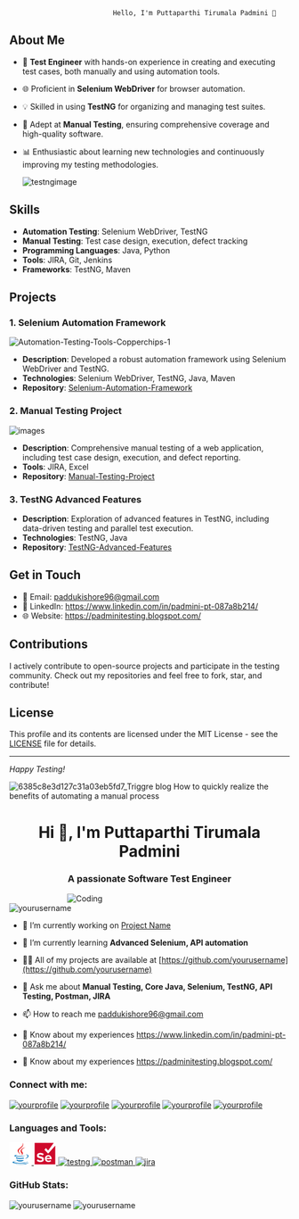 
                              Hello, I'm Puttaparthi Tirumala Padmini 👋


## About Me
    
- 🌟 **Test Engineer** with hands-on experience in creating and executing test cases, both manually and using automation tools.
- 🌐 Proficient in **Selenium WebDriver** for browser automation.
- 💡 Skilled in using **TestNG** for organizing and managing test suites.
- 🧪 Adept at **Manual Testing**, ensuring comprehensive coverage and high-quality software.
- 📊 Enthusiastic about learning new technologies and continuously improving my testing methodologies.

  ![testngimage](https://github.com/pt1996/padmini9698/assets/32099495/b5e80483-8493-4e55-843b-1426f768fc61)

## Skills

- **Automation Testing**: Selenium WebDriver, TestNG
- **Manual Testing**: Test case design, execution, defect tracking
- **Programming Languages**: Java, Python
- **Tools**: JIRA, Git, Jenkins
- **Frameworks**: TestNG, Maven

## Projects

### 1. Selenium Automation Framework

![Automation-Testing-Tools-Copperchips-1](https://github.com/pt1996/Puttaparthi-Tirumala-Padmini/assets/32099495/1913cf52-a340-4314-87ce-4a6c70ea03ae)



- **Description**: Developed a robust automation framework using Selenium WebDriver and TestNG.
- **Technologies**: Selenium WebDriver, TestNG, Java, Maven
- **Repository**: [Selenium-Automation-Framework](https://github.com/yourusername/selenium-automation-framework)

### 2. Manual Testing Project


![images](https://github.com/pt1996/Puttaparthi-Tirumala-Padmini/assets/32099495/122c6065-8580-47bf-bce6-56b343c23d05)


- **Description**: Comprehensive manual testing of a web application, including test case design, execution, and defect reporting.
- **Tools**: JIRA, Excel
- **Repository**: [Manual-Testing-Project](https://github.com/yourusername/manual-testing-project)

### 3. TestNG Advanced Features



- **Description**: Exploration of advanced features in TestNG, including data-driven testing and parallel test execution.
- **Technologies**: TestNG, Java
- **Repository**: [TestNG-Advanced-Features](https://github.com/yourusername/testng-advanced-features)

## Get in Touch

- 📧 Email: paddukishore96@gmail.com
- 💼 LinkedIn: https://www.linkedin.com/in/padmini-pt-087a8b214/
- 🌐 Website: https://padminitesting.blogspot.com/

## Contributions

I actively contribute to open-source projects and participate in the testing community. Check out my repositories and feel free to fork, star, and contribute!

## License

This profile and its contents are licensed under the MIT License - see the [LICENSE](LICENSE) file for details.

---

*Happy Testing!*

![6385c8e3d127c31a03eb5fd7_Triggre blog How to quickly realize the benefits of automating a manual process](https://github.com/pt1996/Puttaparthi-Tirumala-Padmini/assets/32099495/2d644458-f629-4b6c-a7bd-756369dfe4ab)


<h1 align="center">Hi 👋, I'm Puttaparthi Tirumala Padmini</h1>
<h3 align="center">A passionate Software Test Engineer</h3>

<img align="right" alt="Coding" width="400" src="https://user-images.githubusercontent.com/59734313/157189039-c09b3e38-9f42-42c0-ab54-14f1574190a7.gif">

<p align="left"> <img src="https://komarev.com/ghpvc/?username=yourusername&label=Profile%20views&color=0e75b6&style=flat" alt="yourusername" /> </p>

- 🔭 I’m currently working on [Project Name](https://github.com/yourusername/projectname)

- 🌱 I’m currently learning **Advanced Selenium, API automation**

- 👨‍💻 All of my projects are available at [https://github.com/yourusername](https://github.com/yourusername)

- 💬 Ask me about **Manual Testing, Core Java, Selenium, TestNG, API Testing, Postman, JIRA**

- 📫 How to reach me paddukishore96@gmail.com

- 📄 Know about my experiences https://www.linkedin.com/in/padmini-pt-087a8b214/
- 📄 Know about my experiences https://padminitesting.blogspot.com/

<h3 align="left">Connect with me:</h3>
<p align="left">
<a href="https://linkedin.com/in/yourprofile" target="blank"><img align="center" src="https://cdn.jsdelivr.net/npm/simple-icons@v3/icons/linkedin.svg" alt="yourprofile" height="30" width="40" /></a>
<a href="https://stackoverflow.com/users/yourprofile" target="blank"><img align="center" src="https://cdn.jsdelivr.net/npm/simple-icons@v3/icons/stackoverflow.svg" alt="yourprofile" height="30" width="40" /></a>
<a href="https://fb.com/yourprofile" target="blank"><img align="center" src="https://cdn.jsdelivr.net/npm/simple-icons@v3/icons/facebook.svg" alt="yourprofile" height="30" width="40" /></a>
<a href="https://instagram.com/yourprofile" target="blank"><img align="center" src="https://cdn.jsdelivr.net/npm/simple-icons@v3/icons/instagram.svg" alt="yourprofile" height="30" width="40" /></a>
<a href="https://twitter.com/yourprofile" target="blank"><img align="center" src="https://cdn.jsdelivr.net/npm/simple-icons@v3/icons/twitter.svg" alt="yourprofile" height="30" width="40" /></a>
</p>

<h3 align="left">Languages and Tools:</h3>
<p align="left"> 
  <a href="https://www.java.com" target="_blank"> 
    <img src="https://raw.githubusercontent.com/devicons/devicon/master/icons/java/java-original.svg" alt="java" width="40" height="40"/> 
  </a> 
  <a href="https://www.selenium.dev" target="_blank"> 
    <img src="https://raw.githubusercontent.com/devicons/devicon/master/icons/selenium/selenium-original.svg" alt="selenium" width="40" height="40"/> 
  </a> 
  <a href="https://testng.org/doc/" target="_blank"> 
    <img src="https://avatars.githubusercontent.com/u/1579476?s=200&v=4" alt="testng" width="40" height="40"/> 
  </a>
  <a href="https://www.postman.com/" target="_blank"> 
    <img src="https://www.vectorlogo.zone/logos/getpostman/getpostman-icon.svg" alt="postman" width="40" height="40"/> 
  </a> 
  <a href="https://www.atlassian.com/software/jira" target="_blank"> 
    <img src="https://avatars.githubusercontent.com/u/24799039?s=200&v=4" alt="jira" width="40" height="40"/> 
  </a> 
</p>

<h3 align="left">GitHub Stats:</h3>
<p align="left">
  <img align="center" src="https://github-readme-stats.vercel.app/api?username=yourusername&show_icons=true&locale=en" alt="yourusername" />
  <img align="center" src="https://github-readme-streak-stats.herokuapp.com/?user=yourusername&" alt="yourusername" />
</p>





